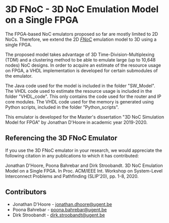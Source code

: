 3D FNoC - 3D NoC Emulation Model on a Single FPGA
==============================

The FPGA-based NoC emulators proposed so far are mostly limited to 2D NoCs. Therefore, we extend the 2D <cite><a href="https://dl.acm.org/doi/abs/10.1145/3151758">FNoC</a></cite> emulation model to 3D using a single FPGA. 



The proposed model takes advantage of 3D Time-Division-Multiplexing (TDM) and a clustering method to be able to emulate large (up to 10,648 nodes) NoC designs. 
In order to acquire an estimate of the resource usage on FPGA, a VHDL implementation is developed for certain submodules of the emulator. 

The Java code used for the model is included in the folder "SW_Model".
The VHDL code used to estimate the resource usage is included in the folder "VHDL_code". This only contains the code used for the router and IP core modules. 
The VHDL code used for the memory is generated using Python scripts, included in the folder "Python_scripts".

This emulator is developed for the Master's dissertation "3D NoC Simulation  Model for FPGA" by Jonathan D'Hoore in academic year 2019-2020.


Referencing the 3D FNoC Emulator
---------------
If you use the 3D FNoC emulator in your research, we would appreciate the following citation in any publications to which it has contributed:

Jonathan D'Hoore, Poona Bahrebar and Dirk Stroobandt. 3D NoC Emulation Model on a Single FPGA. In Proc. ACM/IEEE Int. Workshop on System-Level Interconnect Problems and Pathfinding (SLIP'20), pp. 1-8, 2020. 


Contributors
---------------
<ul>
  <li>Jonathan D'Hoore - <a href="mailto:jonathan.dhoore@ugent.be">jonathan.dhoore@ugent.be</a></li>
  <li>Poona Bahrebar - <a href="mailto:poona.bahrebar@ugent.be">poona.bahrebar@ugent.be</a></li>
  <li>Dirk Stroobandt - <a href="mailto:dirk.stroobandt@ugent.be">dirk.stroobandt@ugent.be</a></li>
</ul>
